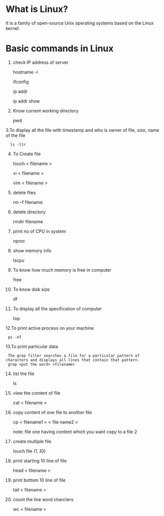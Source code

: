 
# What is Linux?
  It is a family of open-source Unix operating systems based on the Linux kernel.

# Basic commands in Linux
1. check IP address of server
   
     hostname -i
   
    ifconfig
   
    ip addr
   
    ip addr show


2. Know current working directory
   
     pwd

3.To display all the file with timestamp and who is owner of file, size, name of the file 

      ls -ltr 

4. To Create file

     touch < filename > 
     
     vi < filename > 
     
     vim < filename > 

5. delete files
   
     rm –f  filename 
     
6. delete directory
   
     rmdir filename

7.  print no of CPU in system
    
     nproc

8. show memory info
    
    lscpu

9. To know how much memory is free in computer
    
   free

10. To know disk size
    
    df

11. To display all the specification of computer
    
    top

12.To print active process on your machine 

     ps -ef

13.To print particular data

     The grep filter searches a file for a particular pattern of characters and displays all lines that contain that pattern.
     grap <put the word> <filename> 
   
14. list the file

     ls

15. view the content of file
  
    cat < filename > 

16. copy content of one file to another file

    cp < filename1 > < file name2 >

    note: file one having content which you want copy to a file 2

17. create multiple file

    touch file {1..10}
    
18. print starting 10 line of file

    head < filename > 

19. print bottom 10 line of file

    tail < filename >

20. count the line word charcters

    wc < filename > 



